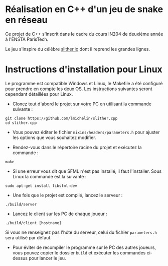 # Réalisation en C++ d'un jeu de snake en réseau

Ce projet de C++ s'inscrit dans le cadre du cours IN204 de deuxième année à l'ENSTA ParisTech.

Le jeu s'inspire du célèbre [slither.io](http://slither.io) dont il reprend les grandes lignes.

# Instructions d'installation pour Linux

Le programme est compatible Windows et Linux, le Makefile a été configuré pour prendre en compte les deux OS. Les instructions suivantes seront cependant détaillées pour Linux.

* Clonez tout d'abord le projet sur votre PC en utilisant la commande suivante :

```
git clone https://github.com/lmichelin/slither.cpp
cd slither.cpp
```

* Vous pouvez éditer le fichier `mixins/headers/parameters.h` pour ajuster les options que vous souhaitez modifier.

* Rendez-vous dans le répertoire racine du projet et exécutez la commande :
```
make
```

* Si une erreur vous dit que SFML n'est pas installé, il faut l'installer. Sous Linux la commande est la suivante :
```
sudo apt-get install libsfml-dev
```

* Une fois que le projet est compilé, lancez le serveur :
```
./build/server
```

* Lancez le client sur les PC de chaque joueur :
```
./build/client [hostname]
```

Si vous ne renseignez pas l'hôte du serveur, celui du fichier `parameters.h` sera utilisé par défaut.

* Pour éviter de recompiler le programme sur le PC des autres joueurs, vous pouvez copier le dossier `build` et exécuter les commandes ci-dessus pour lancer le jeu.
